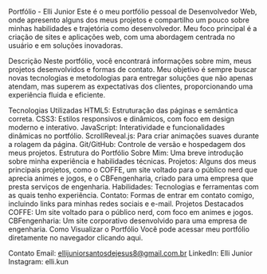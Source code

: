 Portfólio - Elli Junior
Este é o meu portfólio pessoal de Desenvolvedor Web, onde apresento alguns dos meus projetos e compartilho um pouco sobre minhas habilidades e trajetória como desenvolvedor. Meu foco principal é a criação de sites e aplicações web, com uma abordagem centrada no usuário e em soluções inovadoras.

Descrição
Neste portfólio, você encontrará informações sobre mim, meus projetos desenvolvidos e formas de contato. Meu objetivo é sempre buscar novas tecnologias e metodologias para entregar soluções que não apenas atendam, mas superem as expectativas dos clientes, proporcionando uma experiência fluida e eficiente.

Tecnologias Utilizadas
HTML5: Estruturação das páginas e semântica correta.
CSS3: Estilos responsivos e dinâmicos, com foco em design moderno e interativo.
JavaScript: Interatividade e funcionalidades dinâmicas no portfólio.
ScrollReveal.js: Para criar animações suaves durante a rolagem da página.
Git/GitHub: Controle de versão e hospedagem dos meus projetos.
Estrutura do Portfólio
Sobre Mim: Uma breve introdução sobre minha experiência e habilidades técnicas.
Projetos: Alguns dos meus principais projetos, como o COFFE, um site voltado para o público nerd que aprecia animes e jogos, e o CBFengenharia, criado para uma empresa que presta serviços de engenharia.
Habilidades: Tecnologias e ferramentas com as quais tenho experiência.
Contato: Formas de entrar em contato comigo, incluindo links para minhas redes sociais e e-mail.
Projetos Destacados
COFFE: Um site voltado para o público nerd, com foco em animes e jogos.
CBFengenharia: Um site corporativo desenvolvido para uma empresa de engenharia.
Como Visualizar o Portfólio
Você pode acessar meu portfólio diretamente no navegador clicando aqui.

Contato
Email: ellijuniorsantosdejesus8@gmail.com.br
LinkedIn: Elli Junior
Instagram: elli.kun
